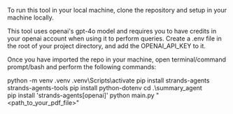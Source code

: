 To run this tool in your local machine, clone the repository and setup in your machine locally.

This tool uses openai's gpt-4o model and requires you to have credits in your openai account when using it to perform queries.
Create a .env file in the root of your project directory, and add the OPENAI_API_KEY to it.

Once you have imported the repo in your machine, open terminal/command prompt/bash and perform the following commands:

python -m venv .venv
.venv\Scripts\activate
pip install strands-agents strands-agents-tools
pip install python-dotenv
cd .\summary_agent\
pip install 'strands-agents[openai]'
python main.py "<path_to_your_pdf_file>" 
